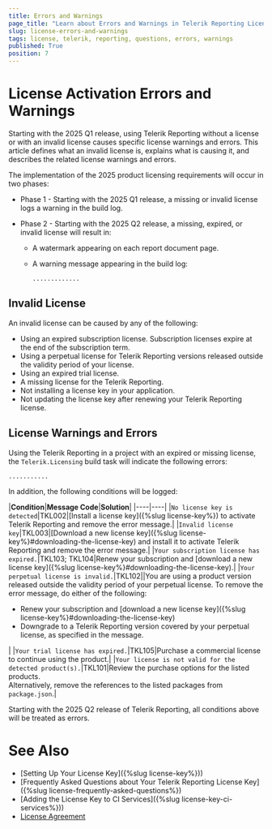 ```yaml
---
title: Errors and Warnings
page_title: "Learn about Errors and Warnings in Telerik Reporting Licensing."
slug: license-errors-and-warnings
tags: license, telerik, reporting, questions, errors, warnings
published: True
position: 7
---
```


# License Activation Errors and Warnings

Starting with the 2025 Q1 release, using Telerik Reporting without a license or with an invalid license causes specific license warnings and errors. This article defines what an invalid license is, explains what is causing it, and describes the related license warnings and errors.

The implementation of the 2025 product licensing requirements will occur in two phases:

* Phase 1 - Starting with the 2025 Q1 release, a missing or invalid license logs a warning in the build log.
* Phase 2 - Starting with the 2025 Q2 release, a missing, expired, or invalid license will result in:
  
  - A watermark appearing on each report document page.
  - A warning message appearing in the build log:
  
    `.............`

## Invalid License

An invalid license can be caused by any of the following:

* Using an expired subscription license. Subscription licenses expire at the end of the subscription term.
* Using a perpetual license for Telerik Reporting versions released outside the validity period of your license.
* Using an expired trial license.
* A missing license for the Telerik Reporting.
* Not installing a license key in your application.
* Not updating the license key after renewing your Telerik Reporting license.

## License Warnings and Errors

Using the Telerik Reporting in a project with an expired or missing license, the `Telerik.Licensing` build task will indicate the following errors:

`...........`

In addition, the following conditions will be logged:

|**Condition**|**Message Code**|**Solution**|
|----|----|
|`No license key is detected`|TKL002|[Install a license key]({%slug license-key%}) to activate Telerik Reporting and remove the error message.|
|`Invalid license key`|TKL003|[Download a new license key]({%slug license-key%}#downloading-the-license-key) and install it to activate Telerik Reporting and remove the error message.|
|`Your subscription license has expired.`|TKL103; TKL104|Renew your subscription and [download a new license key]({%slug license-key%}#downloading-the-license-key).|
|`Your perpetual license is invalid.`|TKL102||You are using a product version released outside the validity period of your perpetual license. To remove the error message, do either of the following: <ul><li>Renew your subscription and [download a new license key]({%slug license-key%}#downloading-the-license-key)</li><li>Downgrade to a Telerik Reporting version covered by your perpetual license, as specified in the message.</li></ul>|
|`Your trial license has expired.`|TKL105|Purchase a commercial license to continue using the product.|
|`Your license is not valid for the detected product(s).`|TKL101|Review the purchase options for the listed products.<br />Alternatively, remove the references to the listed packages from `package.json`.|

Starting with the 2025 Q2 release of Telerik Reporting, all conditions above will be treated as errors.

# See Also

* [Setting Up Your License Key]({%slug license-key%}))
* [Frequently Asked Questions about Your Telerik Reporting License Key]({%slug license-frequently-asked-questions%})
* [Adding the License Key to CI Services]({%slug license-key-ci-services%}))
* [License Agreement](https://www.telerik.com/purchase/license-agreement/reporting-dlw-s)
